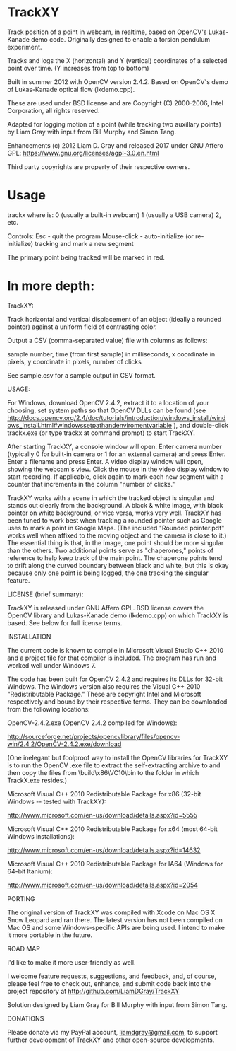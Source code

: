# TrackXY
Track position of a point in webcam, in realtime, based on OpenCV's Lukas-Kanade demo code.
Originally designed to enable a torsion pendulum experiment.

Tracks and logs the X (horizontal) and Y (vertical) coordinates of a selected point over time.
(Y increases from top to bottom)

Built in summer 2012 with OpenCV version 2.4.2.
Based on OpenCV's demo of Lukas-Kanade optical flow (lkdemo.cpp).

These are used under BSD license and are Copyright (C) 2000-2006, Intel Corporation, all rights reserved.

Adapted for logging motion of a point (while tracking two auxillary points)
by Liam Gray with input from Bill Murphy and Simon Tang.

Enhancements (c) 2012 Liam D. Gray and released 2017 under GNU Affero GPL: https://www.gnu.org/licenses/agpl-3.0.en.html

Third party copyrights are property of their respective owners.

# Usage
trackx <camera number> <outputfilename>
		where <camera number> is:
  		0 (usually a built-in webcam)
	  	1 (usually a USB camera)
		  2, etc.

Controls:
  Esc - quit the program
  Mouse-click - auto-initialize (or re-initialize) tracking and mark a new segment

The primary point being tracked will be marked in red.

# In more depth:

TrackXY:

 Track horizontal and vertical displacement of an object (ideally a rounded pointer) against a uniform field of contrasting color.


Output a CSV (comma-separated value) file with columns as follows:

sample number, time (from first sample) in milliseconds, x coordinate in pixels, y coordinate in pixels, number of clicks

See sample.csv for a sample output in CSV format.


USAGE:



For Windows, download OpenCV 2.4.2, extract it to a location of your choosing, set system paths so that OpenCV DLLs can be found (see  http://docs.opencv.org/2.4/doc/tutorials/introduction/windows_install/windows_install.html#windowssetpathandenviromentvariable ), and double-click trackx.exe (or type trackx at command prompt) to start TrackXY.

After starting TrackXY, a console window will open. Enter camera number (typically 0 for built-in camera  or 1 for an external camera) and press Enter. Enter a filename and press Enter. A video display window will open, showing the webcam's view.  Click the mouse in the video display window to start recording. If applicable, click again to mark each new segment with a counter that increments in the column "number of clicks."

TrackXY works with a scene in which the tracked object is singular and stands out clearly from the background. A black & white image, with black pointer on white background, or vice versa, works very well.   TrackXY has been tuned to work best when tracking a rounded pointer such as Google uses to mark a point in Google Maps.  (The included "Rounded pointer.pdf" works well when affixed to the moving object and the  camera is close to it.)  The essential thing is that, in the image, one point should be more singular than the others.  Two additional points serve as "chaperones," points of reference to help keep track of the main point.  The chaperone points tend to drift along the curved boundary between black and white, but this is okay because only one point is being logged, the one tracking the singular feature.



LICENSE (brief summary):


TrackXY is released under GNU Affero GPL.
BSD license covers the OpenCV library and Lukas-Kanade demo (lkdemo.cpp) on which TrackXY is based.
See below for full license terms.



INSTALLATION


The current code is known to compile in Microsoft Visual Studio C++ 2010 and a project file for that compiler is included.  The program has run and worked well under Windows 7.

The code has been built for OpenCV 2.4.2 and requires its DLLs for 32-bit Windows.  The Windows version also requires the Visual C++ 2010 "Redistributable Package."  These are copyright Intel and Microsoft respectively and bound by their respective terms.  They can be downloaded from the following locations:



OpenCV-2.4.2.exe (OpenCV 2.4.2 compiled for Windows):

http://sourceforge.net/projects/opencvlibrary/files/opencv-win/2.4.2/OpenCV-2.4.2.exe/download



(One inelegant but foolproof way to install the OpenCV libraries for TrackXY is to run the OpenCV .exe file to extract the self-extracting archive to <folder> and then copy the files from <folder>\build\x86\VC10\bin to the folder in which TrackX.exe resides.)



Microsoft Visual C++ 2010 Redistributable Package for x86 (32-bit Windows -- tested with TrackXY):


http://www.microsoft.com/en-us/download/details.aspx?id=5555



Microsoft Visual C++ 2010 Redistributable Package for x64 (most 64-bit Windows installations):


http://www.microsoft.com/en-us/download/details.aspx?id=14632



Microsoft Visual C++ 2010 Redistributable Package for IA64 (Windows for 64-bit Itanium):


http://www.microsoft.com/en-us/download/details.aspx?id=2054


PORTING

The original version of TrackXY was compiled with Xcode on Mac OS X Snow Leopard and ran there.  The latest version has not been compiled on Mac OS and some Windows-specific APIs are being used. I intend to make it more portable in the future.

ROAD MAP

I'd like to make it more user-friendly as well.

I welcome feature requests, suggestions, and feedback, and, of course, please feel free to check out, enhance, and submit code back into the project repository at http://github.com/LiamDGray/TrackXY

Solution designed by Liam Gray for Bill Murphy with input from Simon Tang.

DONATIONS

Please donate via my PayPal account, liamdgray@gmail.com, to support further development of TrackXY and other open-source developments.
